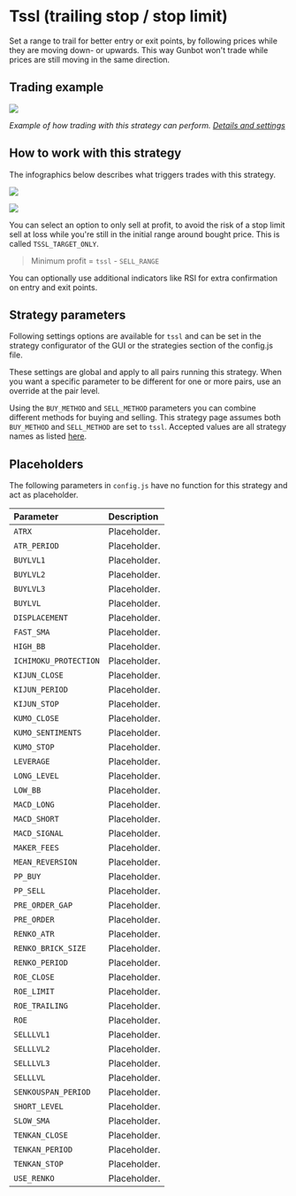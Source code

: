 # Tssl \(trailing stop / stop limit\)

Set a range to trail for better entry or exit points, by following prices while they are moving down- or upwards. This way Gunbot won't trade while prices are still moving in the same direction.



## Trading example

![](https://user-images.githubusercontent.com/2372008/47219307-c3f23200-d3ae-11e8-9dff-a8222360efd3.PNG)

_Example of how trading with this strategy can perform._ [_Details and settings_](https://www.tradingview.com/chart/NEOUSDT/dHbKuj7Y-Trailing-Stop-Stop-Limit-Gunbot-trading-strategy/)



## How to work with this strategy

The infographics below describes what triggers trades with this strategy.

![](https://user-images.githubusercontent.com/2372008/40186558-b0a5f818-59f5-11e8-8566-307546866c61.PNG)

![](https://user-images.githubusercontent.com/2372008/40186557-b0887252-59f5-11e8-896b-849a5fed897f.png)

You can select an option to only sell at profit, to avoid the risk of a stop limit sell at loss while you're still in the initial range around bought price. This is called `TSSL_TARGET_ONLY`.

> Minimum profit = `tssl` - `SELL_RANGE`

You can optionally use additional indicators like RSI for extra confirmation on entry and exit points.



## Strategy parameters

Following settings options are available for `tssl` and can be set in the strategy configurator of the GUI or the strategies section of the config.js file.

These settings are global and apply to all pairs running this strategy. When you want a specific parameter to be different for one or more pairs, use an override at the pair level.

Using the `BUY_METHOD` and `SELL_METHOD` parameters you can combine different methods for buying and selling. This strategy page assumes both `BUY_METHOD` and `SELL_METHOD` are set to `tssl`. Accepted values are all strategy names as listed [here](../about-gunbot-strategies/trading-methods.md#available-buy-and-sell-methods).







## Placeholders

The following parameters in `config.js` have no function for this strategy and act as placeholder.

| Parameter | Description |
| :--- | :--- |
| `ATRX` | Placeholder. |
| `ATR_PERIOD` | Placeholder. |
| `BUYLVL1` | Placeholder. |
| `BUYLVL2` | Placeholder. |
| `BUYLVL3` | Placeholder. |
| `BUYLVL` | Placeholder. |
| `DISPLACEMENT` | Placeholder. |
| `FAST_SMA` | Placeholder. |
| `HIGH_BB` | Placeholder. |
| `ICHIMOKU_PROTECTION` | Placeholder. |
| `KIJUN_CLOSE` | Placeholder. |
| `KIJUN_PERIOD` | Placeholder. |
| `KIJUN_STOP` | Placeholder. |
| `KUMO_CLOSE` | Placeholder. |
| `KUMO_SENTIMENTS` | Placeholder. |
| `KUMO_STOP` | Placeholder. |
| `LEVERAGE` | Placeholder. |
| `LONG_LEVEL` | Placeholder. |
| `LOW_BB` | Placeholder. |
| `MACD_LONG` | Placeholder. |
| `MACD_SHORT` | Placeholder. |
| `MACD_SIGNAL` | Placeholder. |
| `MAKER_FEES` | Placeholder. |
| `MEAN_REVERSION` | Placeholder. |
| `PP_BUY` | Placeholder. |
| `PP_SELL` | Placeholder. |
| `PRE_ORDER_GAP` | Placeholder. |
| `PRE_ORDER` | Placeholder. |
| `RENKO_ATR` | Placeholder. |
| `RENKO_BRICK_SIZE` | Placeholder. |
| `RENKO_PERIOD` | Placeholder. |
| `ROE_CLOSE` | Placeholder. |
| `ROE_LIMIT` | Placeholder. |
| `ROE_TRAILING` | Placeholder. |
| `ROE` | Placeholder. |
| `SELLLVL1` | Placeholder. |
| `SELLLVL2` | Placeholder. |
| `SELLLVL3` | Placeholder. |
| `SELLLVL` | Placeholder. |
| `SENKOUSPAN_PERIOD` | Placeholder. |
| `SHORT_LEVEL` | Placeholder. |
| `SLOW_SMA` | Placeholder. |
| `TENKAN_CLOSE` | Placeholder. |
| `TENKAN_PERIOD` | Placeholder. |
| `TENKAN_STOP` | Placeholder. |
| `USE_RENKO` | Placeholder. |



